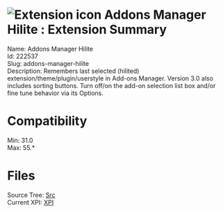 # ![Extension icon](https://addons.thunderbird.net/user-media/addon_icons/222/222537-64.png?modified=1524096302) Addons Manager Hilite : Extension Summary

Name: Addons Manager Hilite  
Id: 222537  
Slug: addons-manager-hilite  
Description: Remembers last selected (hilited) extension/theme/plugin/userstyle in Add-ons Manager. Version 3.0 also includes sorting buttons. Turn off/on the add-on selection list box and/or fine tune behavior via its Options.
  

# Compatibility
Min: 31.0  
Max: 55.*  

# Files

Source Tree: [Src](C:/Dev/Thunderbird/ThunderKdB/xall/xOther/222537-addons-manager-hilite/src)  
Current XPI: [XPI](C:/Dev/Thunderbird/ThunderKdB/xall/xOther/222537-addons-manager-hilite/xpi)  



